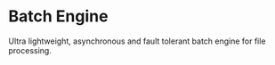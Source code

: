 Batch Engine
===
Ultra lightweight, asynchronous and fault tolerant batch engine for file processing.